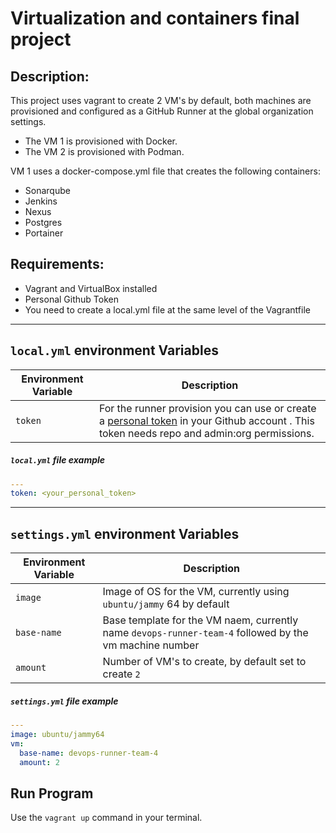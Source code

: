 # Virtualization and containers final project 
## Description:
This project uses vagrant to create 2 VM's by default, both machines are provisioned and configured as a GitHub Runner at the global organization settings.
- The VM 1 is provisioned with Docker.
- The VM 2 is provisioned with Podman.

VM 1 uses a docker-compose.yml file that creates the following containers:
- Sonarqube
- Jenkins
- Nexus
- Postgres
- Portainer

## Requirements:
* Vagrant and VirtualBox installed
* Personal Github Token
* You need to create a local.yml file at the same level of the Vagrantfile

-----
## `local.yml` environment Variables ##

| Environment Variable | Description |
| --- | --- |
| `token` | For the runner provision you can use or create a [personal token](https://docs.github.com/en/enterprise-server@3.4/authentication/keeping-your-account-and-data-secure/creating-a-personal-access-token) in your Github account . This token needs repo and admin:org permissions. |


##### `local.yml` file example

```yml
---
token: <your_personal_token>

```
-----
## `settings.yml` environment Variables ##

| Environment Variable | Description |
| --- | --- |
| `image` | Image of OS for the VM, currently using `ubuntu/jammy` 64 by default|
| `base-name` | Base template for the VM naem, currently name `devops-runner-team-4` followed by the vm machine number |
| `amount` | Number of VM's to create, by default set to create `2`|


##### `settings.yml` file example

```yml
---
image: ubuntu/jammy64
vm: 
  base-name: devops-runner-team-4
  amount: 2

```

## Run Program

Use the `vagrant up` command in your terminal.









